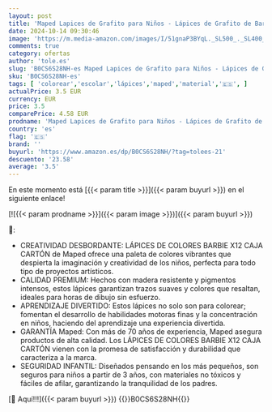 ```yaml
---
layout: post
title: 'Maped Lapices de Grafito para Niños - Lápices de Grafito de Barbie X12 - Colores Vibrantes y Duraderos - Colorear  Estuche Colores - Ideal Material Escolar'
date: 2024-10-14 09:30:46
image: 'https://m.media-amazon.com/images/I/51gnaP3BYqL._SL500_._SL400_.jpg'
comments: true
category: ofertas
author: 'tole.es'
slug: 'B0CS6S28NH-es Maped Lapices de Grafito para Niños - Lápices de Grafito...'
sku: 'B0CS6S28NH-es'
tags: [ 'colorear','escolar','lápices','maped','material','🇪🇸', ]
actualPrice: 3.5 EUR
currency: EUR
price: 3.5
comparePrice: 4.58 EUR
prodname: 'Maped Lapices de Grafito para Niños - Lápices de Grafito de Barbie X12 - Colores Vibrantes y Duraderos - Colorear  Estuche Colores - Ideal Material Escolar'
country: 'es'
flag: '🇪🇸'
brand: ''
buyurl: 'https://www.amazon.es/dp/B0CS6S28NH/?tag=tolees-21'
descuento: '23.58'
average: '3.5'
---
```


En este momento está [{{< param title >}}]({{< param buyurl >}}) en el siguiente enlace!

[![{{< param prodname >}}]({{< param image >}})]({{< param buyurl >}})

🔎:

- CREATIVIDAD DESBORDANTE: LÁPICES DE COLORES BARBIE X12 CAJA CARTÓN de Maped ofrece una paleta de colores vibrantes que despierta la imaginación y creatividad de los niños, perfecta para todo tipo de proyectos artísticos.
- CALIDAD PREMIUM: Hechos con madera resistente y pigmentos intensos, estos lápices garantizan trazos suaves y colores que resaltan, ideales para horas de dibujo sin esfuerzo.
- APRENDIZAJE DIVERTIDO: Estos lápices no solo son para colorear; fomentan el desarrollo de habilidades motoras finas y la concentración en niños, haciendo del aprendizaje una experiencia divertida.
- GARANTÍA Maped: Con más de 70 años de experiencia, Maped asegura productos de alta calidad. Los LÁPICES DE COLORES BARBIE X12 CAJA CARTÓN vienen con la promesa de satisfacción y durabilidad que caracteriza a la marca.
- SEGURIDAD INFANTIL: Diseñados pensando en los más pequeños, son seguros para niños a partir de 3 años, con materiales no tóxicos y fáciles de afilar, garantizando la tranquilidad de los padres.

[🛒 Aquí!!!]({{< param buyurl >}})
{{<world>}}B0CS6S28NH{{</world>}}
